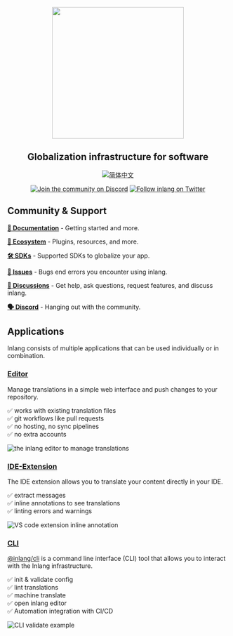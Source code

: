 <div>
    <p align="center">
        <img width="300" src="https://cdn.jsdelivr.net/gh/inlang/monorepo/inlang/assets/logo-white-background.png"/>
    </p>
    <h2 align="center">
        Globalization infrastructure for software
    </h2>
</div>

<div align="center">
  <a href="./README-ZH_CN.md"><img alt="简体中文" src="https://img.shields.io/badge/%E7%AE%80%E4%BD%93%E4%B8%AD%E6%96%87-Simplified%20Chinese-blue" /></a>
</div>

<p align="center">
  <a href='https://discord.gg/gdMPPWy57R' target="_blank"><img alt='Join the community on Discord' src='https://img.shields.io/badge/Discord-100000?style=flat&logo=Discord&logoColor=white&labelColor=5865F2&color=5865F2'/></a>
  <a href='https://twitter.com/inlangHQ' target="_blank"><img alt='Follow inlang on Twitter' src='https://img.shields.io/badge/Twitter-100000?style=flat&logo=Twitter&logoColor=white&labelColor=1A8CD8&color=1A8CD8'/></a>
</p>

## Community & Support

**[📝 Documentation](https://inlang.com/documentation)** - Getting started and more.

**[🌱 Ecosystem](https://inlang.com)** - Plugins, resources, and more.

**[🛠️ SDKs](https://inlang.com/documentation/sdk)** - Supported SDKs to globalize your app.

**[🚩 Issues](https://github.com/inlang/monorepo/issues)** - Bugs end errors you encounter using inlang.

**[💬 Discussions](https://github.com/inlang/monorepo/discussions)** - Get help, ask questions, request features, and discuss inlang.

**[🗣️ Discord](https://discord.gg/gdMPPWy57R)** - Hanging out with the community.

## Applications

Inlang consists of multiple applications that can be used individually or in combination.

### [Editor](https://inlang.com/marketplace/app.inlang.editor)

Manage translations in a simple web interface and push changes to your repository.

✅ works with existing translation files </br>
✅ git workflows like pull requests </br>
✅ no hosting, no sync pipelines </br>
✅ no extra accounts </br>

![the inlang editor to manage translations](https://github.com/inlang/monorepo/assets/59048346/85cfee69-96da-4b2d-8e34-a0b7abc72212)

### [IDE-Extension](https://inlang.com/m/app.inlang.ideExtension)

The IDE extension allows you to translate your content directly in your IDE.

✅ extract messages </br>
✅ inline annotations to see translations </br>
✅ linting errors and warnings </br>

![VS code extension inline annotation](https://cdn.jsdelivr.net/gh/inlang/monorepo/inlang/assets/ide-extension/inline.gif)

### [CLI](https://inlang.com/marketplace/app.inlang.cli)

[@inlang/cli](https://github.com/inlang/monorepo/tree/main/inlang/source-code/cli) is a command line interface (CLI) tool that allows you to interact with the Inlang infrastructure.

✅ init & validate config </br>
✅ lint translations </br>
✅ machine translate </br>
✅ open inlang editor </br>
✅ Automation integration with CI/CD</br>

![CLI validate example](https://github.com/inlang/monorepo/assets/59048346/44fcaf1e-aff4-4533-b973-1690fc6db93e)